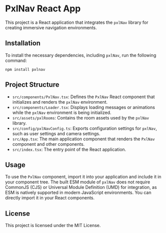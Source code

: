 # PxlNav React App

This project is a React application that integrates the `pxlNav` library for creating immersive navigation environments.

## Installation

To install the necessary dependencies, including `pxlNav`, run the following command:

```
npm install pxlnav
```

## Project Structure

- `src/components/PxlNav.tsx`: Defines the `PxlNav` React component that initializes and renders the `pxlNav` environment.
- `src/components/Loader.tsx`: Displays loading messages or animations while the `pxlNav` environment is being initialized.
- `src/assets/pxlRooms`: Contains the room assets used by the `pxlNav` library.
- `src/config/pxlNavConfig.ts`: Exports configuration settings for `pxlNav`, such as user settings and camera settings.
- `src/App.tsx`: The main application component that renders the `PxlNav` component and other components.
- `src/index.tsx`: The entry point of the React application.

## Usage

To use the `PxlNav` component, import it into your application and include it in your component tree. The built ESM module of `pxlNav` does not require CommonJS (CJS) or Universal Module Definition (UMD) for integration, as ESM is natively supported in modern JavaScript environments. You can directly import it in your React components.

## License

This project is licensed under the MIT License.